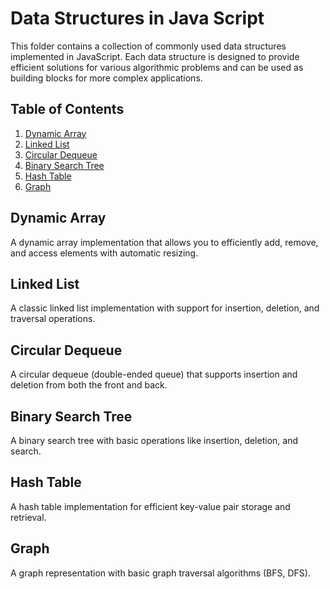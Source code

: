 # Data Structures in Java Script
This folder contains a collection of commonly used data structures implemented in JavaScript. Each data structure is designed to provide efficient solutions for various algorithmic problems and can be used as building blocks for more complex applications.

## Table of Contents
1. [Dynamic Array](#dynamic-array)
2. [Linked List](#linked-list)
3. [Circular Dequeue](#circular-dequeue)
4. [Binary Search Tree](#binary-search-tree)
5. [Hash Table](#hash-table)
6. [Graph](#graph)

## Dynamic Array

A dynamic array implementation that allows you to efficiently add, remove, and access elements with automatic resizing.

## Linked List

A classic linked list implementation with support for insertion, deletion, and traversal operations.

## Circular Dequeue

A circular dequeue (double-ended queue) that supports insertion and deletion from both the front and back.

## Binary Search Tree

A binary search tree with basic operations like insertion, deletion, and search.

## Hash Table

A hash table implementation for efficient key-value pair storage and retrieval.

## Graph

A graph representation with basic graph traversal algorithms (BFS, DFS).
